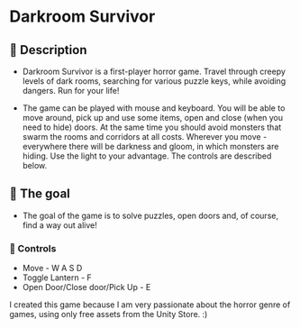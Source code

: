 # Darkroom Survivor


## :scroll: Description 

* Darkroom Survivor is a first-player horror game. Travel through creepy levels of dark rooms, searching for various puzzle keys, while avoiding dangers. Run for your life!

* The game can be played with mouse and keyboard.
You will be able to move around, pick up and use some items, open and close (when you need to hide) doors. At the same time you should avoid monsters that swarm the rooms and corridors at all costs.
Wherever you move - everywhere there will be darkness and gloom, in which monsters are hiding. Use the light to your advantage.
The controls are described below.

 ## :key: The goal 
 * The goal of the game is to solve puzzles, open doors and, of course, find a way out alive! 


### :pushpin: Controls

* Move - W A S D
* Toggle Lantern - F
* Open Door/Close door/Pick Up - E



I created this game because I am very passionate about the horror genre of games, using only free assets from the Unity Store. :)
